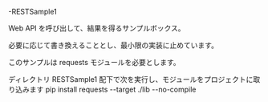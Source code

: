 
-RESTSample1

  Web API を呼び出して、結果を得るサンプルボックス。
  
  必要に応じて書き換えることとし、最小限の実装に止めています。

  このサンプルは requests モジュールを必要とします。 
  
  ディレクトリ RESTSample1 配下で次を実行し、モジュールをプロジェクトに取り込みます
  pip install requests --target ./lib --no-compile

